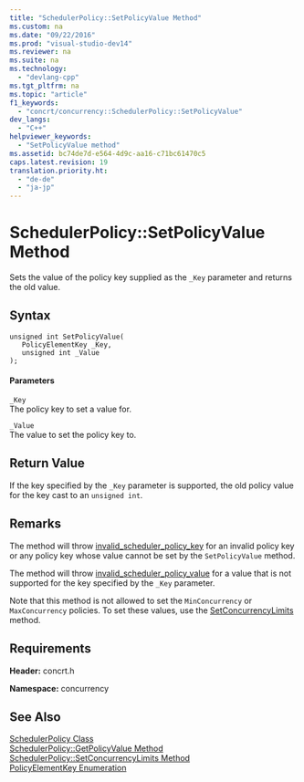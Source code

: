 ```yaml
---
title: "SchedulerPolicy::SetPolicyValue Method"
ms.custom: na
ms.date: "09/22/2016"
ms.prod: "visual-studio-dev14"
ms.reviewer: na
ms.suite: na
ms.technology: 
  - "devlang-cpp"
ms.tgt_pltfrm: na
ms.topic: "article"
f1_keywords: 
  - "concrt/concurrency::SchedulerPolicy::SetPolicyValue"
dev_langs: 
  - "C++"
helpviewer_keywords: 
  - "SetPolicyValue method"
ms.assetid: bc74de7d-e564-4d9c-aa16-c71bc61470c5
caps.latest.revision: 19
translation.priority.ht: 
  - "de-de"
  - "ja-jp"
---
```

# SchedulerPolicy::SetPolicyValue Method
Sets the value of the policy key supplied as the `_Key` parameter and returns the old value.  
  
## Syntax  
  
```  
unsigned int SetPolicyValue(  
   PolicyElementKey _Key,  
   unsigned int _Value  
);  
```  
  
#### Parameters  
 `_Key`  
 The policy key to set a value for.  
  
 `_Value`  
 The value to set the policy key to.  
  
## Return Value  
 If the key specified by the `_Key` parameter is supported, the old policy value for the key cast to an `unsigned int`.  
  
## Remarks  
 The method will throw [invalid_scheduler_policy_key](../vs140/invalid_scheduler_policy_key-class.md) for an invalid policy key or any policy key whose value cannot be set by the `SetPolicyValue` method.  
  
 The method will throw [invalid_scheduler_policy_value](../vs140/invalid_scheduler_policy_value-class.md) for a value that is not supported for the key specified by the `_Key` parameter.  
  
 Note that this method is not allowed to set the `MinConcurrency` or `MaxConcurrency` policies. To set these values, use the [SetConcurrencyLimits](../vs140/schedulerpolicy--setconcurrencylimits-method.md) method.  
  
## Requirements  
 **Header:** concrt.h  
  
 **Namespace:** concurrency  
  
## See Also  
 [SchedulerPolicy Class](../vs140/schedulerpolicy-class.md)   
 [SchedulerPolicy::GetPolicyValue Method](../vs140/schedulerpolicy--getpolicyvalue-method.md)   
 [SchedulerPolicy::SetConcurrencyLimits Method](../vs140/schedulerpolicy--setconcurrencylimits-method.md)   
 [PolicyElementKey Enumeration](../vs140/policyelementkey-enumeration.md)